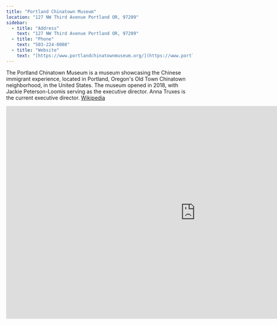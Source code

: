 ```yaml
---
title: "Portland Chinatown Museum"
location: "127 NW Third Avenue Portland OR, 97209"
sidebar:
  - title: "Address"
    text: "127 NW Third Avenue Portland OR, 97209"
  - title: "Phone"
    text: "503-224-0008"
  - title: "Website"
    text: "[https://www.portlandchinatownmuseum.org/](https://www.portlandchinatownmuseum.org/)"
---
```


The Portland Chinatown Museum is a museum showcasing the Chinese immigrant experience, located in Portland, Oregon's Old Town Chinatown neighborhood, in the United States. The museum opened in 2018, with Jackie Peterson-Loomis serving as the executive director. Anna Truxes is the current executive director. [Wikipedia](https://en.wikipedia.org/wiki/Portland_Chinatown_Museum)

<iframe width="1022" height="575" src="https://www.youtube.com/embed/qCmtUghbtfs" title="New Chinatown Museum highlights Chinese-American history, culture and arts" frameborder="0" allow="accelerometer; autoplay; clipboard-write; encrypted-media; gyroscope; picture-in-picture; web-share" referrerpolicy="strict-origin-when-cross-origin" allowfullscreen></iframe>
